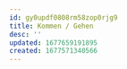 ```yaml
---
id: gy0updf0808rm58zop0rjg9
title: Kommen / Gehen
desc: ''
updated: 1677659191895
created: 1677571340566
---
```

